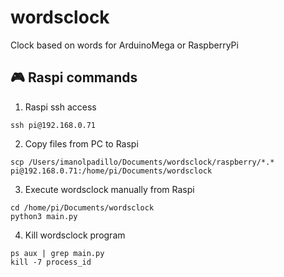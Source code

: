 # wordsclock
Clock based on words for ArduinoMega or RaspberryPi

## 🎮 Raspi commands

 1.  Raspi ssh access
```
ssh pi@192.168.0.71
```

 2. Copy files from PC to Raspi
```
scp /Users/imanolpadillo/Documents/wordsclock/raspberry/*.* pi@192.168.0.71:/home/pi/Documents/wordsclock
````

 3. Execute wordsclock manually from Raspi
```
cd /home/pi/Documents/wordsclock
python3 main.py
```

 4. Kill wordsclock program
```
ps aux | grep main.py
kill -7 process_id
```
